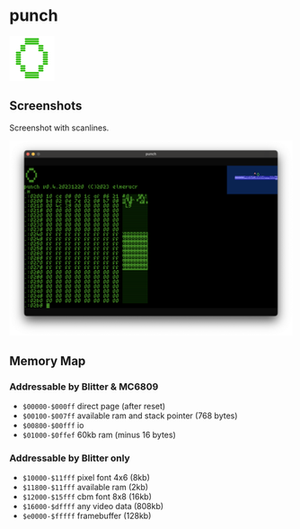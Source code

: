 # punch

![icon](./docs/punch_icon_80x80.png)

## Screenshots

Screenshot with scanlines.

![punch](./docs/20231220_screenshot.png)

## Memory Map

### Addressable by Blitter & MC6809

* ```$00000-$000ff``` direct page (after reset)
* ```$00100-$007ff``` available ram and stack pointer (768 bytes)
* ```$00800-$00fff``` io
* ```$01000-$0ffef``` 60kb ram (minus 16 bytes)

### Addressable by Blitter only

* ```$10000-$11fff``` pixel font 4x6 (8kb)
* ```$11800-$11fff``` available ram (2kb)
* ```$12000-$15fff``` cbm font 8x8 (16kb)
* ```$16000-$dffff``` any video data (808kb)
* ```$e0000-$fffff``` framebuffer (128kb)
